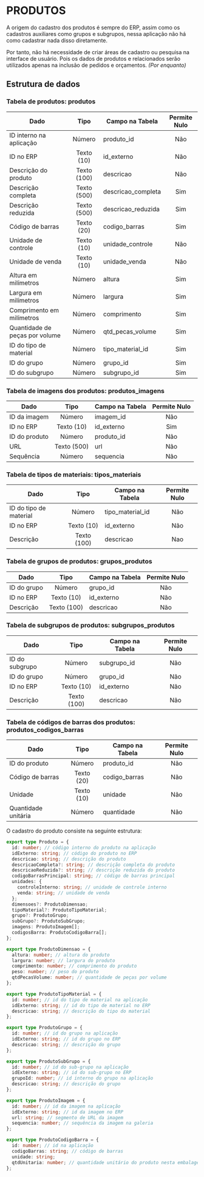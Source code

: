 # PRODUTOS

A origem do cadastro dos produtos é sempre do ERP, assim como os cadastros auxiliares como grupos e subgrupos, nessa aplicação não há como cadastrar nada disso diretamente.

Por tanto, não há necessidade de criar áreas de cadastro ou pesquisa na interface de usuário. Pois os dados de produtos e relacionados serão utilizados apenas na inclusão de pedidos e orçamentos. _(Por enquanto)_

## Estrutura de dados

### Tabela de produtos: **produtos**

| Dado                           |    Tipo     | Campo na Tabela    | Permite Nulo |
| ------------------------------ | :---------: | ------------------ | :----------: |
| ID interno na aplicação        |   Número    | produto_id         |     Não      |
| ID no ERP                      | Texto (10)  | id_externo         |     Não      |
| Descrição do produto           | Texto (100) | descricao          |     Não      |
| Descrição completa             | Texto (500) | descricao_completa |     Sim      |
| Descrição reduzida             | Texto (500) | descricao_reduzida |     Sim      |
| Código de barras               | Texto (20)  | codigo_barras      |     Sim      |
| Unidade de controle            | Texto (10)  | unidade_controle   |     Não      |
| Unidade de venda               | Texto (10)  | unidade_venda      |     Não      |
| Altura em milímetros           |   Número    | altura             |     Sim      |
| Largura em milímetros          |   Número    | largura            |     Sim      |
| Comprimento em milímetros      |   Número    | comprimento        |     Sim      |
| Quantidade de peças por volume |   Número    | qtd_pecas_volume   |     Sim      |
| ID do tipo de material         |   Número    | tipo_material_id   |     Sim      |
| ID do grupo                    |   Número    | grupo_id           |     Sim      |
| ID do subgrupo                 |   Número    | subgrupo_id        |     Sim      |

### Tabela de imagens dos produtos: **produtos_imagens**

| Dado          |    Tipo     | Campo na Tabela | Permite Nulo |
| ------------- | :---------: | --------------- | :----------: |
| ID da imagem  |   Número    | imagem_id       |     Não      |
| ID no ERP     | Texto (10)  | id_externo      |     Sim      |
| ID do produto |   Número    | produto_id      |     Não      |
| URL           | Texto (500) | url             |     Não      |
| Sequência     |   Número    | sequencia       |     Não      |

### Tabela de tipos de materiais: **tipos_materiais**

| Dado                   |    Tipo     | Campo na Tabela  | Permite Nulo |
| ---------------------- | :---------: | ---------------- | :----------: |
| ID do tipo de material |   Número    | tipo_material_id |     Não      |
| ID no ERP              | Texto (10)  | id_externo       |     Não      |
| Descrição              | Texto (100) | descricao        |     Nao      |

### Tabela de grupos de produtos: **grupos_produtos**

| Dado        |    Tipo     | Campo na Tabela | Permite Nulo |
| ----------- | :---------: | --------------- | :----------: |
| ID do grupo |   Número    | grupo_id        |     Não      |
| ID no ERP   | Texto (10)  | id_externo      |     Não      |
| Descrição   | Texto (100) | descricao       |     Não      |

### Tabela de subgrupos de produtos: **subgrupos_produtos**

| Dado           |    Tipo     | Campo na Tabela | Permite Nulo |
| -------------- | :---------: | --------------- | :----------: |
| ID do subgrupo |   Número    | subgrupo_id     |     Não      |
| ID do grupo    |   Número    | grupo_id        |     Não      |
| ID no ERP      | Texto (10)  | id_externo      |     Não      |
| Descrição      | Texto (100) | descricao       |     Não      |

### Tabela de códigos de barras dos produtos: **produtos_codigos_barras**

| Dado                |    Tipo    | Campo na Tabela | Permite Nulo |
| ------------------- | :--------: | --------------- | :----------: |
| ID do produto       |   Número   | produto_id      |     Não      |
| Código de barras    | Texto (20) | codigo_barras   |     Não      |
| Unidade             | Texto (10) | unidade         |     Não      |
| Quantidade unitária |   Número   | quantidade      |     Não      |

O cadastro do produto consiste na seguinte estrutura:

```ts
export type Produto = {
  id: number; // código interno do produto na aplicação
  idExterno: string; // código do produto no ERP
  descricao: string; // descrição do produto
  descricaoCompleta?: string; // descrição completa do produto
  descricaoReduzida?: string; // descrição reduzida do produto
  codigoBarrasPrincipal: string; // código de barras principal
  unidades: {
    controleInterno: string; // unidade de controle interno
    venda: string; // unidade de venda
  };
  dimensoes?: ProdutoDimensao;
  tipoMaterial?: ProdutoTipoMaterial;
  grupo?: ProdutoGrupo;
  subGrupo?: ProdutoSubGrupo;
  imagens: ProdutoImagem[];
  codigosBarra: ProdutoCodigoBarra[];
};

export type ProdutoDimensao = {
  altura: number; // altura do produto
  largura: number; // largura do produto
  comprimento: number; // comprimento do produto
  peso: number; // peso do produto
  qtdPecasVolume: number; // quantidade de peças por volume
};

export type ProdutoTipoMaterial = {
  id: number; // id do tipo de material na aplicação
  idExterno: string; // id do tipo de material no ERP
  descricao: string; // descrição do tipo do material
};

export type ProdutoGrupo = {
  id: number; // id do grupo na aplicação
  idExterno: string; // id do grupo no ERP
  descricao: string; // descrição do grupo
};

export type ProdutoSubGrupo = {
  id: number; // id do sub-grupo na aplicação
  idExterno: string; // id do sub-grupo no ERP
  grupoId: number; // id interno do grupo na aplicação
  descricao: string; // descrição do grupo
};

export type ProdutoImagem = {
  id: number; // id da imagem na aplicação
  idExterno: string; // id da imagem no ERP
  url: string; // segmento de URL da imagem
  sequencia: number; // sequência da imagem na galeria
};

export type ProdutoCodigoBarra = {
  id: number; // id na aplicação
  codigoBarras: string; // código de barras
  unidade: string;
  qtdUnitaria: number; // quantidade unitário do produto nesta embalagem
};
```
